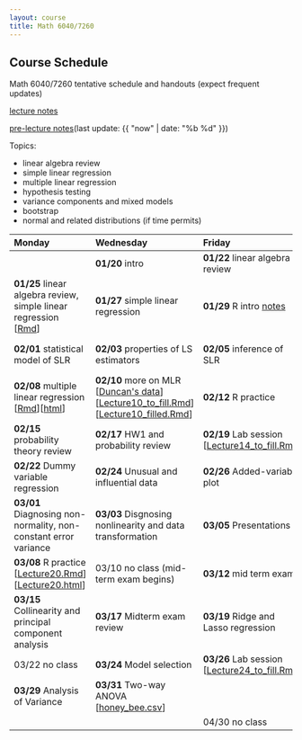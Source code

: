 ```yaml
---
layout: course
title: Math 6040/7260
---
```


## Course Schedule

Math 6040/7260 tentative schedule and handouts (expect frequent updates)

[lecture notes](../notes/combined.pdf)

[pre-lecture notes](../notes/current.pdf)(last update: {{ "now" | date: "%b %d" }})

<!---->

Topics:

- linear algebra review
- simple linear regression
- multiple linear regression
- hypothesis testing
- variance components and mixed models
- bootstrap
- normal and related distributions (if time permits)


| Monday | Wednesday | Friday | HW |
|:-----------|:-----------|:------------|:---|
|   | **01/20** intro  | **01/22**  linear algebra review| |
| **01/25** linear algebra review, simple linear regression \[[Rmd](../notes/Lecture3/Lecture3.Rmd)\] | **01/27** simple linear regression | **01/29** R intro [notes](../notes/Lecture5/lecture5.pdf)|  [HW1](../HW/HW1.pdf)|
| **02/01** statistical model of SLR| **02/03** properties of LS estimators | **02/05** inference of SLR | Lab 1 \[[Rmd](../notes/Lecture8/lab_01_preparation.Rmd)\]\[[html](../notes/Lecture8/lab_01_preparation.html)\] |
| **02/08** multiple linear regression \[[Rmd](../notes/Lecture9/Lecture9.Rmd)\]\[[html](../notes/Lecture9/Lecture9.html)\]| **02/10** more on MLR \[[Duncan's data](../notes/Lecture10/Duncan.txt)\]\[[Lecture10\_to\_fill.Rmd](../notes/Lecture10/Lecture10_to_fill.Rmd)\]\[[Lecture10\_filled.Rmd](../notes/Lecture10/Lecture10_filled.Rmd)\] | **02/12** R practice | |
| **02/15** probability theory review| **02/17** HW1 and probability review  | **02/19** Lab session \[[Lecture14\_to\_fill.Rmd](../notes/Lecture14/Lecture14_to_fill.Rmd)\] | [HW2](../HW/HW2/HW2.pdf) |
| **02/22** Dummy variable regression | **02/24** Unusual and influential data| **02/26** Added-variable plot | |
| **03/01** Diagnosing non-normality, non-constant error variance | **03/03** Disgnosing nonlinearity and data transformation | **03/05**  Presentations | |
| **03/08** R practice \[[Lecture20.Rmd](../notes/Lecture20/Lecture20.Rmd)\]\[[Lecture20.html](../notes/Lecture20/Lecture20.html)\] | 03/10 no class (mid-term exam begins)| **03/12** mid term exam | |
|**03/15** Collinearity and principal component analysis| **03/17** Midterm exam review |**03/19** Ridge and Lasso regression||
| 03/22 no class| **03/24** Model selection | **03/26** Lab session \[[Lecture24\_to\_fill.Rmd](../notes/Lecture24/Lecture_24_to_fill.Rmd)\] | |
|**03/29** Analysis of Variance| **03/31** Two-way ANOVA \[[honey_bee.csv](../notes/Lecture26/honey_bee.csv)\]||[HW3](../HW/HW3/HW3.pdf)|
| | | 04/30 no class| |
